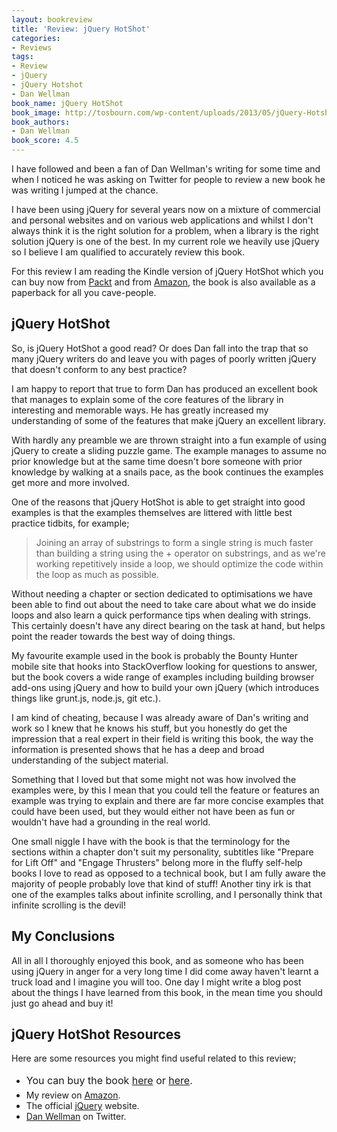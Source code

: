 ```yaml
---
layout: bookreview
title: 'Review: jQuery HotShot'
categories:
- Reviews
tags:
- Review
- jQuery
- jQuery Hotshot
- Dan Wellman
book_name: jQuery HotShot
book_image: http://tosbourn.com/wp-content/uploads/2013/05/jQuery-Hotshots.jpg
book_authors:
- Dan Wellman
book_score: 4.5
---
```

I have followed and been a fan of Dan Wellman's writing for some time and when I noticed he was asking on Twitter for people to review a new book he was writing I jumped at the chance.

<p>I have been using jQuery for several years now on a mixture of commercial and personal websites and on various web applications and whilst I don't always think it is the right solution for a problem, when a library is the right solution jQuery is one of the best. In my current role we heavily use jQuery so I believe I am qualified to accurately review this book.</p>
<p>For this review I am reading the Kindle version of jQuery HotShot which you can buy now from <a href="http://www.packtpub.com/jquery-hotshot/book" target="_blank">Packt</a> and from <a href="http://www.amazon.co.uk/gp/product/1849519102/ref=as_li_ss_tl?ie=UTF8&amp;camp=1634&amp;creative=19450&amp;creativeASIN=1849519102&amp;linkCode=as2&amp;tag=tosbourn-21" target="_blank">Amazon</a>, the book is also available as a paperback for all you cave-people.</p>
<h2>jQuery HotShot</h2>
<p>So, is jQuery HotShot a good read? Or does Dan fall into the trap that so many jQuery writers do and leave you with pages of poorly written jQuery that doesn't conform to any best practice?</p>
<p>I am happy to report that true to form Dan has produced an excellent book that manages to explain some of the core features of the library in interesting and memorable ways. He has greatly increased my understanding of some of the features that make jQuery an excellent library.</p>
<p>With hardly any preamble we are thrown straight into a fun example of using jQuery to create a sliding puzzle game. The example manages to assume no prior knowledge but at the same time doesn't bore someone with prior knowledge by walking at a snails pace, as the book continues the examples get more and more involved.</p>
<p>One of the reasons that jQuery HotShot is able to get straight into good examples is that the examples themselves are littered with little best practice tidbits, for example;</p>
<blockquote><p>Joining an array of substrings to form a single string is much faster than building a string using the + operator on substrings, and as we're working repetitively inside a loop, we should optimize the code within the loop as much as possible.</p></blockquote>
<p>Without needing a chapter or section dedicated to optimisations we have been able to find out about the need to take care about what we do inside loops and also learn a quick performance tips when dealing with strings. This certainly doesn't have any direct bearing on the task at hand, but helps point the reader towards the best way of doing things.</p>
<p>My favourite example used in the book is probably the Bounty Hunter mobile site that hooks into StackOverflow looking for questions to answer, but the book covers a wide range of examples including building browser add-ons using jQuery and how to build your own jQuery (which introduces things like grunt.js, node.js, git etc.).</p>
<p>I am kind of cheating, because I was already aware of Dan's writing and work so I knew that he knows his stuff, but you honestly do get the impression that a real expert in their field is writing this book, the way the information is presented shows that he has a deep and broad understanding of the subject material.</p>
<p>Something that I loved but that some might not was how involved the examples were, by this I mean that you could tell the feature or features an example was trying to explain and there are far more concise examples that could have been used, but they would either not have been as fun or wouldn't have had a grounding in the real world.</p>
<p>One small niggle I have with the book is that the terminology for the sections within a chapter don't suit my personality, subtitles like "Prepare for Lift Off" and "Engage Thrusters" belong more in the fluffy self-help books I love to read as opposed to a technical book, but I am fully aware the majority of people probably love that kind of stuff! Another tiny irk is that one of the examples talks about infinite scrolling, and I personally think that infinite scrolling is the devil!</p>
<h2>My Conclusions</h2>
<p>All in all I thoroughly enjoyed this book, and as someone who has been using jQuery in anger for a very long time I did come away haven't learnt a truck load and I imagine you will too. One day I might write a blog post about the things I have learned from this book, in the mean time you should just go ahead and buy it!</p>
<h2>jQuery HotShot Resources</h2>
<p>Here are some resources you might find useful related to this review;</p>
<ul>
<li><span style="line-height: 1.714285714; font-size: 1rem;">You can buy the book <a href="http://www.amazon.co.uk/gp/product/1849519102/ref=as_li_ss_tl?ie=UTF8&amp;camp=1634&amp;creative=19450&amp;creativeASIN=1849519102&amp;linkCode=as2&amp;tag=tosbourn-21" target="_blank">here</a> or <a href="http://www.packtpub.com/jquery-hotshot/book" target="_blank">here</a>.</span></li>
<li>My review on <a href="http://www.amazon.co.uk/review/R1T7NYJCKIDMCV/ref=cm_cr_dp_title?ie=UTF8&amp;ASIN=1849519102&amp;channel=detail-glance&amp;nodeID=266239&amp;store=books">Amazon</a>.</li>
<li>The official <a href="http://jquery.com/" target="_blank">jQuery</a> website.</li>
<li><a href="https://twitter.com/danwellman" target="_blank">Dan Wellman</a> on Twitter.</li>
</ul>
